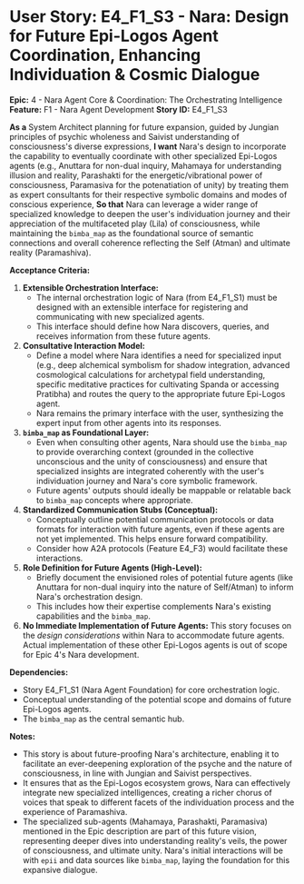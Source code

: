# User Story: E4_F1_S3 - Nara: Design for Future Epi-Logos Agent Coordination, Enhancing Individuation & Cosmic Dialogue

**Epic:** 4 - Nara Agent Core & Coordination: The Orchestrating Intelligence
**Feature:** F1 - Nara Agent Development
**Story ID:** E4_F1_S3

**As a** System Architect planning for future expansion, guided by Jungian principles of psychic wholeness and Saivist understanding of consciousness's diverse expressions,
**I want** Nara's design to incorporate the capability to eventually coordinate with other specialized Epi-Logos agents (e.g., Anuttara for non-dual inquiry, Mahamaya for understanding illusion and reality, Parashakti for the energetic/vibrational power of consciousness, Paramasiva for the potenatiation of unity) by treating them as expert consultants for their respective symbolic domains and modes of conscious experience,
**So that** Nara can leverage a wider range of specialized knowledge to deepen the user's individuation journey and their appreciation of the multifaceted play (Lila) of consciousness, while maintaining the `bimba_map` as the foundational source of semantic connections and overall coherence reflecting the Self (Atman) and ultimate reality (Paramashiva).

**Acceptance Criteria:**

1.  **Extensible Orchestration Interface:**
    *   The internal orchestration logic of Nara (from E4_F1_S1) must be designed with an extensible interface for registering and communicating with new specialized agents.
    *   This interface should define how Nara discovers, queries, and receives information from these future agents.
2.  **Consultative Interaction Model:**
    *   Define a model where Nara identifies a need for specialized input (e.g., deep alchemical symbolism for shadow integration, advanced cosmological calculations for archetypal field understanding, specific meditative practices for cultivating Spanda or accessing Pratibha) and routes the query to the appropriate future Epi-Logos agent.
    *   Nara remains the primary interface with the user, synthesizing the expert input from other agents into its responses.
3.  **`bimba_map` as Foundational Layer:**
    *   Even when consulting other agents, Nara should use the `bimba_map` to provide overarching context (grounded in the collective unconscious and the unity of consciousness) and ensure that specialized insights are integrated coherently with the user's individuation journey and Nara's core symbolic framework.
    *   Future agents' outputs should ideally be mappable or relatable back to `bimba_map` concepts where appropriate.
4.  **Standardized Communication Stubs (Conceptual):**
    *   Conceptually outline potential communication protocols or data formats for interaction with future agents, even if these agents are not yet implemented. This helps ensure forward compatibility.
    *   Consider how A2A protocols (Feature E4_F3) would facilitate these interactions.
5.  **Role Definition for Future Agents (High-Level):**
    *   Briefly document the envisioned roles of potential future agents (like Anuttara for non-dual inquiry into the nature of Self/Atman) to inform Nara's orchestration design.
    *   This includes how their expertise complements Nara's existing capabilities and the `bimba_map`.
6.  **No Immediate Implementation of Future Agents:** This story focuses on the *design considerations* within Nara to accommodate future agents. Actual implementation of these other Epi-Logos agents is out of scope for Epic 4's Nara development.

**Dependencies:**

*   Story E4_F1_S1 (Nara Agent Foundation) for core orchestration logic.
*   Conceptual understanding of the potential scope and domains of future Epi-Logos agents.
*   The `bimba_map` as the central semantic hub.

**Notes:**

*   This story is about future-proofing Nara's architecture, enabling it to facilitate an ever-deepening exploration of the psyche and the nature of consciousness, in line with Jungian and Saivist perspectives.
*   It ensures that as the Epi-Logos ecosystem grows, Nara can effectively integrate new specialized intelligences, creating a richer chorus of voices that speak to different facets of the individuation process and the experience of Paramashiva.
*   The specialized sub-agents (Mahamaya, Parashakti, Paramasiva) mentioned in the Epic description are part of this future vision, representing deeper dives into understanding reality's veils, the power of consciousness, and ultimate unity. Nara's initial interactions will be with `epii` and data sources like `bimba_map`, laying the foundation for this expansive dialogue.